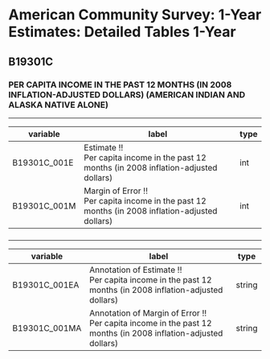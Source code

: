 # American Community Survey: 1-Year Estimates: Detailed Tables 1-Year

## B19301C

### PER CAPITA INCOME IN THE PAST 12 MONTHS (IN 2008 INFLATION-ADJUSTED DOLLARS) (AMERICAN INDIAN AND ALASKA NATIVE ALONE)

___

| variable | label | type |
| ----- | ----- | ----- |
| B19301C_001E | Estimate !!<br>Per capita income in the past 12 months (in 2008 inflation-adjusted dollars) | int |
| B19301C_001M | Margin of Error !!<br>Per capita income in the past 12 months (in 2008 inflation-adjusted dollars) | int |
### 

___

| variable | label | type |
| ----- | ----- | ----- |
| B19301C_001EA | Annotation of Estimate !!<br>Per capita income in the past 12 months (in 2008 inflation-adjusted dollars) | string |
| B19301C_001MA | Annotation of Margin of Error !!<br>Per capita income in the past 12 months (in 2008 inflation-adjusted dollars) | string |

